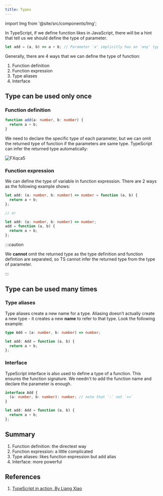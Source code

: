 ```yaml
---
title: Types
---
```


import Img from '@site/src/components/Img';

In TypeScript, if we define function likes in JavaScript, there will be a hint that tell us we should define the type of parameter.

```ts
let add = (a, b) => a + b; // Parameter 'a' implicitly has an 'any' type, but a better type may be inferred from usage.
```

Generally, there are 4 ways that we can define the type of function:

1. Function definition
2. Function expression
3. Type aliases
4. Interface

## Type can be used only once

### Function definition

```ts
function add(a: number, b: number) {
  return a + b;
}
```

We need to declare the specific type of each parameter, but we can omit the returned type of function if the parameters are same type. TypeScript can infer the returned type automatically:

<Img w="435" src='https://cosmos-x.oss-cn-hangzhou.aliyuncs.com/L5TxGX.png' alt='FXqca5'/>

### Function expression

We can define the type of variable in function expression. There are 2 ways as the following example shows:

```ts
let add: (a: number, b: number) => number = function (a, b) {
  return a + b;
};

// or

let add: (a: number, b: number) => number;
add = function (a, b) {
  return a + b;
};
```

:::caution

We **cannot** omit the returned type as the type definition and function defintion are separated, so TS cannot infer the returned type from the type of parameter.

:::

## Type can be used many times

### Type aliases

Type aliases create a new name for a type. Aliasing doesn’t actually create a new type - it creates a new **name** to refer to that type. Look the following example:

```ts
type Add = (a: number, b: number) => number;

let add: Add = function (a, b) {
  return a + b;
};
```

### Interface

TypeScript interface is also used to define a type of a function. This ensures the function signature. We needn't to add the function name and declare the parameter is enough.

```ts
interface Add {
  (a: number, b: number): number; // note that `:` not `=>`
}

let add: Add = function (a, b) {
  return a + b;
};
```

## Summary

1. Function definition: the directest way
2. Function expression: a little complicated
3. Type aliases: likes function expression but add alias
4. Interface: more powerful

## References

1. [TypeScript in action, By Liang Xiao](https://time.geekbang.org/course/detail/211-108568)
